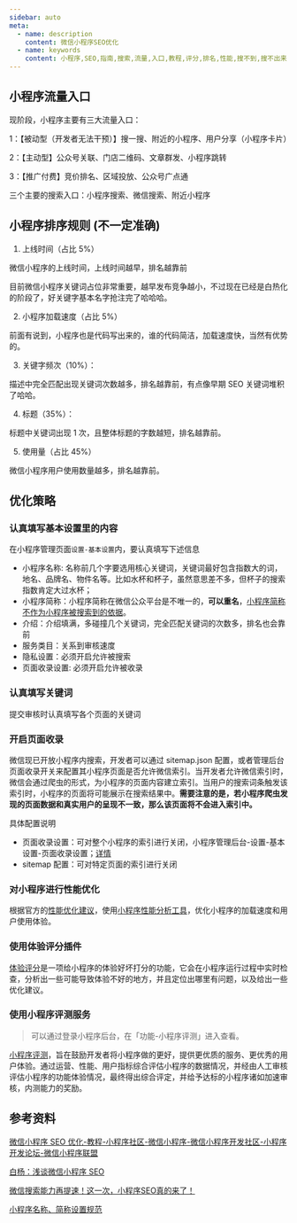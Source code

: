 ```yaml
---
sidebar: auto
meta:
  - name: description
    content: 微信小程序SEO优化
  - name: keywords
    content: 小程序,SEO,指南,搜索,流量,入口,教程,评分,排名,性能,搜不到,搜不出来
---
```


## 小程序流量入口

现阶段，小程序主要有三大流量入口：

1：【被动型（开发者无法干预）】搜一搜、附近的小程序、用户分享（小程序卡片）

2：【主动型】公众号关联、门店二维码、文章群发、小程序跳转

3：【推广付费】竞价排名、区域投放、公众号广点通

三个主要的搜索入口：小程序搜索、微信搜索、附近小程序

## 小程序排序规则 (不一定准确)

1. 上线时间（占比 5%）

微信小程序的上线时间，上线时间越早，排名越靠前

目前微信小程序关键词占位非常重要，越早发布竞争越小，不过现在已经是白热化的阶段了，好关键字基本名字抢注完了哈哈哈。

2. 小程序加载速度（占比 5%）

前面有说到，小程序也是代码写出来的，谁的代码简洁，加载速度快，当然有优势的。

3. 关键字频次（10%）：

描述中完全匹配出现关键词次数越多，排名越靠前，有点像早期 SEO 关键词堆积了哈哈。

4. 标题（35%）：

标题中关键词出现 1 次，且整体标题的字数越短，排名越靠前。

5. 使用量（占比 45%）

微信小程序用户使用数量越多，排名越靠前。

## 优化策略

### 认真填写基本设置里的内容

在小程序管理页面`设置-基本设置`内，要认真填写下述信息

- 小程序名称: 名称前几个字要选用核心关键词，关键词最好包含指数大的词，地名、品牌名、物件名等。比如水杯和杯子，虽然意思差不多，但杯子的搜索指数肯定大过水杯；
- 小程序简称：小程序简称在微信公众平台是不唯一的，**可以重名**，[小程序简称不作为小程序被搜索到的依据](https://developers.weixin.qq.com/community/develop/doc/000c00c3a68708abf958d9bfd51000?highLine=%25E7%25AE%2580%25E7%25A7%25B0)。
- 介绍：介绍填满，多碰撞几个关键词，完全匹配关键词的次数多，排名也会靠前
- 服务类目：关系到审核速度
- 隐私设置：必须开启允许被搜索
- 页面收录设置: 必须开启允许被收录

### 认真填写关键词

提交审核时认真填写各个页面的关键词

### 开启页面收录

微信现已开放小程序内搜索，开发者可以通过 sitemap.json 配置，或者管理后台页面收录开关来配置其小程序页面是否允许微信索引。当开发者允许微信索引时，微信会通过爬虫的形式，为小程序的页面内容建立索引。当用户的搜索词条触发该索引时，小程序的页面将可能展示在搜索结果中。**需要注意的是，若小程序爬虫发现的页面数据和真实用户的呈现不一致，那么该页面将不会进入索引中。**

具体配置说明

- 页面收录设置：可对整个小程序的索引进行关闭，小程序管理后台-设置-基本设置-页面收录设置；[详情](https://mp.weixin.qq.com/wxopen/readtemplate?t=config/collection_agreement_tmpl)
- sitemap 配置：可对特定页面的索引进行关闭

### 对小程序进行性能优化

根据官方的[性能优化建议](https://developers.weixin.qq.com/miniprogram/dev/framework/performance/tips.html)，使用[小程序性能分析工具](https://developers.weixin.qq.com/miniprogram/dev/framework/performance/tools.html)，优化小程序的加载速度和用户使用体验。

### 使用体验评分插件

[体验评分](https://developers.weixin.qq.com/miniprogram/dev/devtools/audits.html)是一项给小程序的体验好坏打分的功能，它会在小程序运行过程中实时检查，分析出一些可能导致体验不好的地方，并且定位出哪里有问题，以及给出一些优化建议。

### 使用小程序评测服务

> 可以通过登录小程序后台，在「功能-小程序评测」进入查看。

[小程序评测](http://kf.qq.com/faq/190108BJnmUN190108RrEnqE.html)，旨在鼓励开发者将小程序做的更好，提供更优质的服务、更优秀的用户体验。通过运营、性能、用户指标综合评估小程序的数据情况，并经由人工审核评估小程序的功能体验情况，最终得出综合评定，并给予达标的小程序诸如加速审核，内测能力的奖励。

## 参考资料

[微信小程序 SEO 优化-教程-小程序社区-微信小程序-微信小程序开发社区-小程序开发论坛-微信小程序联盟](http://www.wxapp-union.com/portal.php?mod=view&aid=3457)

[白杨：浅谈微信小程序 SEO](https://www.baiyangseo.com/home/index/blog/id/64.html)

[微信搜索能力再提速！这一次，小程序SEO真的来了！](https://cloud.tencent.com/developer/article/1040770)

[小程序名称、简称设置规范](http://kf.qq.com/faq/170109umMvm6170109MZNnYV.html)
